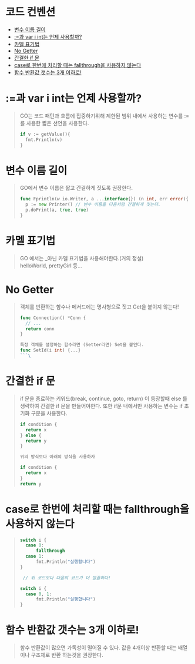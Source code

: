 # 코드 컨벤션
- [변수 이름 길이](#변수-이름-길이)
- [:=과 var i int는 언제 사용할까?](#:=과-var-i-int는-언제-사용할까)
- [카멜 표기법](#카멜-표기법)
- [No Getter](#No-Getter)
- [간결한 if 문](#간결한-if-문)
- [case로 한번에 처리할 때는 fallthrough을 사용하지 않는다](#case로-한번에-처리할-때는-fallthrough을-사용하지-않는다)
- [함수 반환값 갯수는 3개 이하로!](#함수-반환값-갯수는-3개-이하로)

# :=과 var i int는 언제 사용할까?
> GO는 코드 패턴과 흐름에 집중하기위해 
> 제한된 범위 내에서 사용하는 변수를 :=를 사용한 짧은 선언을 사용한다.
> ```go
> if v := getValue(){
>   fmt.Println(v)  
> }
> ```

# 변수 이름 길이
> GO에서 변수 이름은 짧고 간결하게 짓도록 권장한다.
> ```go
> func Fprintln(w io.Writer, a ...interface{}) (n int, err error){
>   p := new Printer() // 변수 이름을 다음처럼 간결하게 짓는다.
>   p.doPrint(a, true, true)
> }
> ```

# 카멜 표기법
> GO 에서는 _아닌 카멜 표기법을 사용해야한다.(거의 정설) <br>
> helloWorld, prettyGirl 등...


# No Getter
> 객체를 반환하는 함수나 메서드에는 명사형으로 짓고 Get을 붙이지 않는다!
> ```go
> func Connection() *Conn {
>   // ...
>   return conn     
> }
> 
> 특정 객체를 설정하는 함수라면 (Setter라면) Set을 붙인다.
> func SetId(i int) {...}
>```\


# 간결한 if 문
> if 문을 종료하는 키워드(break, continue, goto, return) 이 등장할때
> else 를 생략하여 간결한 if 문을 만들어야한다.
> 또한 if문 내에서만 사용하는 변수는 if 초기화 구문을 사용한다.
> ```go
> if condition {
>   return x
> } else {
>   return y
> }
> 
> 위의 방식보다 아래의 방식을 사용하자
> 
> if condition {
>   return x
> }
> return y
> ```

# case로 한번에 처리할 때는 fallthrough을 사용하지 않는다
>```go
> switch i {
>   case 0:
>       fallthrough
>   case 1:
>       fmt.Println("실행합니다")
>}
>
>  // 위 코드보다 다음의 코드가 더 깔끔하다!
>
> switch i {
>   case 0, 1:
>       fmt.Println("실행합니다")
>}
>```

# 함수 반환값 갯수는 3개 이하로!
> 함수 반환값이 많으면 가독성이 떨어질 수 있다. 값을 4개이상 
> 반환할 때는 배열이나 구조체로 반환 하는것을 권장한다.
